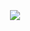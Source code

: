 <br> <br> <br> <br> <br> <br> <br>
<p align="center">
<img src="https://postfiles.pstatic.net/MjAyNDEwMTZfMTYx/MDAxNzI5MDY5NTUxNDY4.8SDz2Ya8MDEDfXzxozuDTNnDVOb-GnTjPMkT6bbJfygg.h-XavGOBrJ8oNNtJO61vN41nF1sHZSrOOU1NvO_GIOkg.GIF/%ED%82%A4%EB%B3%B4%EB%93%9C%EC%9B%8C%EB%A6%AC%EC%96%B4%ED%9D%B0%ED%86%A0%EB%81%BC%EC%BD%98.gif?type=w3840">
</p>

